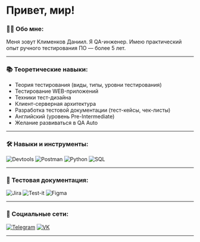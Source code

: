 # Привет, мир!

### 👨‍💻 Обо мне:

Меня зовут Клименков Даниил. Я QA-инженер. Имею практический опыт ручного тестирования ПО — более 5 лет.

---
### 📚 Теоретические навыки:
- Теория тестирования (виды, типы, уровни тестирования)
- Тестирование WEB-приложений
- Техники тест-дизайна
- Клиент-серверная архитектура
- Разработка тестовой документации (тест-кейсы, чек-листы)
- Английский (уровень Pre-Intermediate)
- Желание развиваться в QA Auto

---
### 🛠️ Навыки и инструменты:

![Devtools](https://img.shields.io/badge/Devtools-4285F4?style=for-the-badge&logo=Google-chrome&logoColor=white)
![Postman](https://img.shields.io/badge/Postman-FF6C37?style=for-the-badge&logo=Postman&logoColor=white)
![Python](https://img.shields.io/badge/Python-FFD43B?style=for-the-badge&logo=python&logoColor=blue)
![SQL](https://img.shields.io/badge/Microsoft_SQL_Server-CC2927?style=for-the-badge&logo=microsoft-sql-server&logoColor=white)

---


### 📁 Тестовая документация:

![Jira](https://img.shields.io/badge/Jira-0052CC?style=for-the-badge&logo=Jira&logoColor=white)
![Test-it](https://img.shields.io/badge/Test_it-0052CC?style=for-the-badge&logo=hashnode&logoColor=white)
![Figma](https://img.shields.io/badge/Figma-F24E1E?style=for-the-badge&logo=figma&logoColor=white)

---

### 🤝 Социальные сети:

[![Telegram](https://img.shields.io/badge/Telegram-2CA5E0?style=for-the-badge&logo=telegram&logoColor=white)](https://t.me/mazion322)
[![VK](https://img.shields.io/badge/VK-%232E87FB.svg?&style=for-the-badge&logo=vk&logoColor=white)](https://vk.com/mazion)

---
